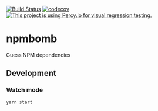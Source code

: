 [![Build Status](https://dev.azure.com/tmkndev/npmbomb/_apis/build/status/tmkn.npmbomb?branchName=master)](https://dev.azure.com/tmkndev/npmbomb/_build/latest?definitionId=2&branchName=master)
[![codecov](https://codecov.io/gh/tmkn/npmbomb/branch/master/graph/badge.svg)](https://codecov.io/gh/tmkn/npmbomb)
[![This project is using Percy.io for visual regression testing.](https://percy.io/static/images/percy-badge.svg)](https://percy.io/tmkn/npmbomb)

# npmbomb
Guess NPM dependencies

## Development
### Watch mode
`yarn start`